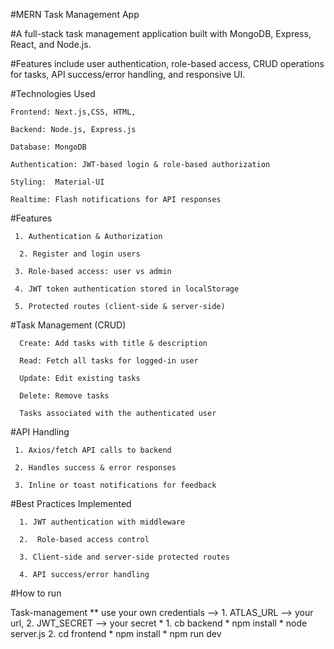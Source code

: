 #MERN Task Management App

#A full-stack task management application built with MongoDB, Express, React, and Node.js.

#Features include user authentication, role-based access, CRUD operations for tasks, API success/error handling, and responsive UI.




#Technologies Used

    Frontend: Next.js,CSS, HTML, 
    
    Backend: Node.js, Express.js
    
    Database: MongoDB
    
    Authentication: JWT-based login & role-based authorization
    
    Styling:  Material-UI 
    
    Realtime: Flash notifications for API responses



#Features

     1. Authentication & Authorization
      
      2. Register and login users
      
     3. Role-based access: user vs admin
      
     4. JWT token authentication stored in localStorage
      
     5. Protected routes (client-side & server-side)

#Task Management (CRUD)

      Create: Add tasks with title & description
      
      Read: Fetch all tasks for logged-in user
      
      Update: Edit existing tasks
      
      Delete: Remove tasks
      
      Tasks associated with the authenticated user

#API Handling

     1. Axios/fetch API calls to backend
      
     2. Handles success & error responses
      
     3. Inline or toast notifications for feedback




#Best Practices Implemented
      
      1. JWT authentication with middleware
      
      2.  Role-based access control
      
      3. Client-side and server-side protected routes
      
      4. API success/error handling




#How to run

Task-management 
        **  use your own credentials --> 1. ATLAS_URL --> your url,  2. JWT_SECRET --> your secret
        *
        1. cb backend
            * npm install
            * node server.js
        2. cd frontend 
             * npm install
             * npm run dev     
    





